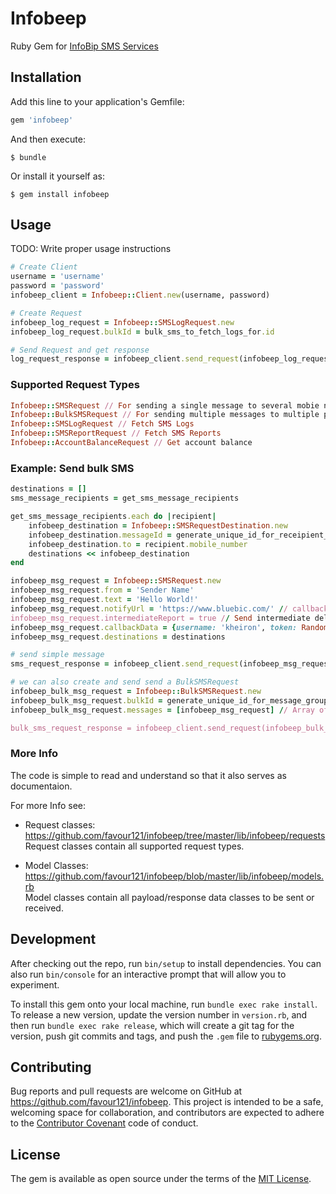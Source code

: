 # Infobeep

Ruby Gem for [InfoBip SMS Services](https://www.infobip.com/)

## Installation

Add this line to your application's Gemfile:

```ruby
gem 'infobeep'
```

And then execute:

    $ bundle

Or install it yourself as:

    $ gem install infobeep

## Usage

TODO: Write proper usage instructions


```ruby
# Create Client
username = 'username'
password = 'password'
infobeep_client = Infobeep::Client.new(username, password)

# Create Request
infobeep_log_request = Infobeep::SMSLogRequest.new
infobeep_log_request.bulkId = bulk_sms_to_fetch_logs_for.id

# Send Request and get response
log_request_response = infobeep_client.send_request(infobeep_log_request)
```

###  Supported Request Types
```ruby
Infobeep::SMSRequest // For sending a single message to several mobie numbers
Infobeep::BulkSMSRequest // For sending multiple messages to multiple phone numbers sing one identifier (bulkMessageID)
Infobeep::SMSLogRequest // Fetch SMS Logs
Infobeep::SMSReportRequest // Fetch SMS Reports
Infobeep::AccountBalanceRequest // Get account balance
```


### Example: Send bulk SMS

```ruby
destinations = []
sms_message_recipients = get_sms_message_recipients

get_sms_message_recipients.each do |recipient|
    infobeep_destination = Infobeep::SMSRequestDestination.new
    infobeep_destination.messageId = generate_unique_id_for_receipient_message // leave blank to have Infobip API generate
    infobeep_destination.to = recipient.mobile_number
    destinations << infobeep_destination
end

infobeep_msg_request = Infobeep::SMSRequest.new
infobeep_msg_request.from = 'Sender Name'
infobeep_msg_request.text = 'Hello World!'
infobeep_msg_request.notifyUrl = 'https://www.bluebic.com/' // callback URL to receive intermediate delivery update
infobeep_msg_request.intermediateReport = true // Send intermediate delivery report updates
infobeep_msg_request.callbackData = {username: 'kheiron', token: Random.uuid}.to_json // data to append to delivery report updates
infobeep_msg_request.destinations = destinations

# send simple message
sms_request_response = infobeep_client.send_request(infobeep_msg_request)

# we can also create and send send a BulkSMSRequest
infobeep_bulk_msg_request = Infobeep::BulkSMSRequest.new
infobeep_bulk_msg_request.bulkId = generate_unique_id_for_message_group // leave blank to have Infobip API generate
infobeep_bulk_msg_request.messages = [infobeep_msg_request] // Array of Infobeep::SMSRequest

bulk_sms_request_response = infobeep_client.send_request(infobeep_bulk_msg_request)

```

### More Info
The code is simple to read and understand so that it also serves as documentaion. 

For more Info see:

* Request classes: https://github.com/favour121/infobeep/tree/master/lib/infobeep/requests<br/>
Request classes contain all supported request types.

* Model Classes: https://github.com/favour121/infobeep/blob/master/lib/infobeep/models.rb<br/>
Model classes contain all payload/response data classes to be sent or received.


## Development

After checking out the repo, run `bin/setup` to install dependencies. You can also run `bin/console` for an interactive prompt that will allow you to experiment.

To install this gem onto your local machine, run `bundle exec rake install`. To release a new version, update the version number in `version.rb`, and then run `bundle exec rake release`, which will create a git tag for the version, push git commits and tags, and push the `.gem` file to [rubygems.org](https://rubygems.org).

## Contributing

Bug reports and pull requests are welcome on GitHub at https://github.com/favour121/infobeep. This project is intended to be a safe, welcoming space for collaboration, and contributors are expected to adhere to the [Contributor Covenant](http://contributor-covenant.org) code of conduct.


## License

The gem is available as open source under the terms of the [MIT License](http://opensource.org/licenses/MIT).

